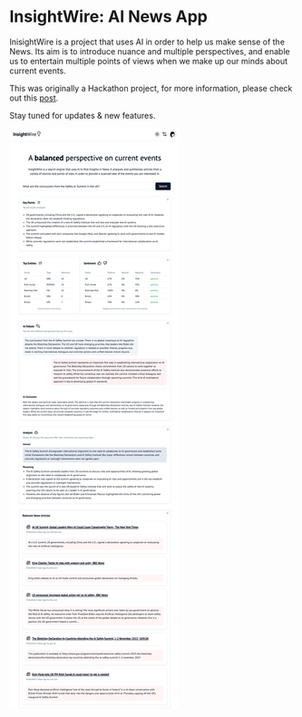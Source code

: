 # InsightWire: AI News App

InisightWire is a project that uses AI in order to help us make sense of the News. Its aim is to introduce nuance and multiple perspectives, and enable us to entertain multiple points of views when we make up our minds about current events.

This was originally a Hackathon project, for more information, please check out this [post](https://devpost.com/software/insightwire).

Stay tuned for updates & new features.

![InsightWire](insightwire_screenshot.png?raw=true "App Screenshot")
